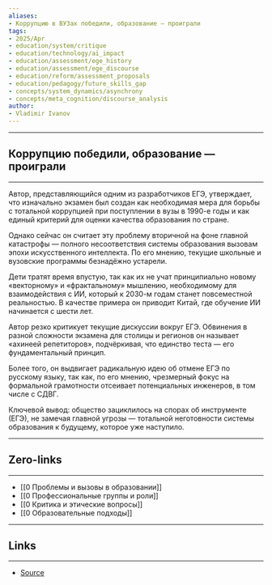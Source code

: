 ```yaml
---
aliases: 
- Коррупцию в ВУЗах победили, образование — проиграли 
tags:
- 2025/Apr
- education/system/critique
- education/technology/ai_impact
- education/assessment/ege_history
- education/assessment/ege_discourse
- education/reform/assessment_proposals
- education/pedagogy/future_skills_gap
- concepts/system_dynamics/asynchrony
- concepts/meta_cognition/discourse_analysis
author:
- Vladimir Ivanov
---
```

-----
##  Коррупцию победили, образование — проиграли 
-----
Автор, представляющийся одним из разработчиков ЕГЭ, утверждает, что изначально экзамен был создан как необходимая мера для борьбы с тотальной коррупцией при поступлении в вузы в 1990-е годы и как единый критерий для оценки качества образования по стране.

Однако сейчас он считает эту проблему вторичной на фоне главной катастрофы — полного несоответствия системы образования вызовам эпохи искусственного интеллекта. По его мнению, текущие школьные и вузовские программы безнадёжно устарели. 

Дети тратят время впустую, так как их не учат принципиально новому «векторному» и «фрактальному» мышлению, необходимому для взаимодействия с ИИ, который к 2030-м годам станет повсеместной реальностью. В качестве примера он приводит Китай, где обучение ИИ начинается с шести лет.

Автор резко критикует текущие дискуссии вокруг ЕГЭ. Обвинения в разной сложности экзамена для столицы и регионов он называет «ахинеей репетиторов», подчёркивая, что единство теста — его фундаментальный принцип. 

Более того, он выдвигает радикальную идею об отмене ЕГЭ по русскому языку, так как, по его мнению, чрезмерный фокус на формальной грамотности отсеивает потенциальных инженеров, в том числе с СДВГ.

Ключевой вывод: общество зациклилось на спорах об инструменте (ЕГЭ), не замечая главной угрозы — тотальной неготовности системы образования к будущему, которое уже наступило.

---
## Zero-links
---
- [[0 Проблемы и вызовы в образовании]]
- [[0 Профессиональные группы и роли]]
- [[0 Критика и этические вопросы]]
- [[0 Образовательные подходы]]

---
## Links
---
- [Source](https://t.me/turboproject/1621)
